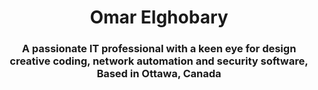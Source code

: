 <h1 align="center">Omar Elghobary</h1>
<h3 align="center"> A passionate IT professional with a keen eye for design creative coding, network automation and security software, 
  Based in Ottawa, Canada</h3>


<!---
omarelghobary/omarelghobary is a ✨ special ✨ repository because its `README.md` (this file) appears on your GitHub profile.
You can click the Preview link to take a look at your changes.
--->
